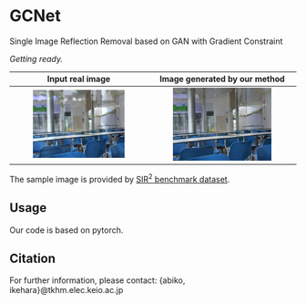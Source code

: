 # GCNet

Single Image Reflection Removal based on GAN with Gradient Constraint

*Getting ready.*

|Input real image|Image generated by our method|
|:--:|:--:|
|<img src="images/input.png" width=70%>|<img src="images/output.png" width=70%>|

The sample image is provided by [SIR<sup>2</sup> benchmark dataset](https://sir2data.github.io/).

## Usage
Our code is based on pytorch.

## Citation

For further information, please contact: {abiko, ikehara}@tkhm.elec.keio.ac.jp
